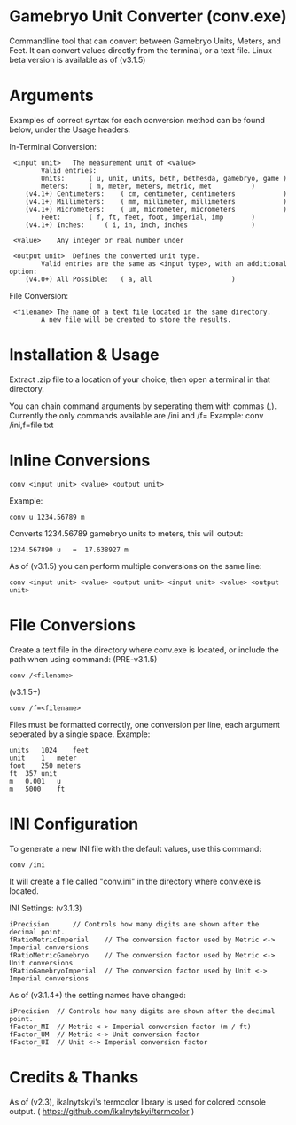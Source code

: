 # Gamebryo Unit Converter (conv.exe)

 Commandline tool that can convert between Gamebryo Units, Meters, and Feet.
 It can convert values directly from the terminal, or a text file.
 Linux beta version is available as of (v3.1.5)


# Arguments
 Examples of correct syntax for each conversion method can be found below, under the Usage headers.
 
 In-Terminal Conversion:
 
	 <input unit>	The measurement unit of <value>
	 		Valid entries:
			Units:		( u, unit, units, beth, bethesda, gamebryo, game )
			Meters:		( m, meter, meters, metric, met 		 )
		(v4.1+)	Centimeters:	( cm, centimeter, centimeters	 		 )
		(v4.1+)	Millimeters:	( mm, millimeter, millimeters	 		 )
		(v4.1+)	Micrometers:	( um, micrometer, micrometers	 		 )
			Feet:		( f, ft, feet, foot, imperial, imp 		 )
		(v4.1+)	Inches:		( i, in, inch, inches		 		 )
			
	 <value>	Any integer or real number under 
			
	 <output unit>	Defines the converted unit type.
	 		Valid entries are the same as <input type>, with an additional option:
		(v4.0+)	All Possible:	( a, all 					)
			
 File Conversion:
			
	 <filename>	The name of a text file located in the same directory.
			A new file will be created to store the results.


# Installation & Usage
Extract .zip file to a location of your choice, then open a terminal in that directory.

You can chain command arguments by seperating them with commas (,). 
Currently the only commands available are /ini and /f=<filename>
Example:
	conv /ini,f=file.txt


# Inline Conversions

	conv <input unit> <value> <output unit>
	
Example:
	
	conv u 1234.56789 m
	
Converts 1234.56789 gamebryo units to meters, this will output:

	1234.567890 u   =  17.638927 m

As of (v3.1.5) you can perform multiple conversions on the same line:

	conv <input unit> <value> <output unit> <input unit> <value> <output unit>
	

# File Conversions

Create a text file in the directory where conv.exe is located, or include the path when using command:
(PRE-v3.1.5)

 	conv /<filename>
	
(v3.1.5+)

	conv /f=<filename>
	
 Files must be formatted correctly, one conversion per line, each argument seperated by a single space.
 Example:
 
	units	1024	feet
	unit	1	meter
	foot	250	meters
	ft	357	unit
	m	0.001	u
	m	5000	ft


# INI Configuration

To generate a new INI file with the default values, use this command:

	conv /ini

It will create a file called "conv.ini" in the directory where conv.exe is located.

INI Settings: (v3.1.3)

	iPrecision		// Controls how many digits are shown after the decimal point.
	fRatioMetricImperial	// The conversion factor used by Metric <-> Imperial conversions
	fRatioMetricGamebryo	// The conversion factor used by Metric <-> Unit conversions
	fRatioGamebryoImperial	// The conversion factor used by Unit <-> Imperial conversions

As of (v3.1.4+) the setting names have changed:

	iPrecision	// Controls how many digits are shown after the decimal point.
	fFactor_MI	// Metric <-> Imperial conversion factor (m / ft)
	fFactor_UM	// Metric <-> Unit conversion factor
	fFactor_UI	// Unit <-> Imperial conversion factor
	
	
# Credits & Thanks
As of (v2.3), ikalnytskyi's termcolor library is used for colored console output. ( https://github.com/ikalnytskyi/termcolor )
